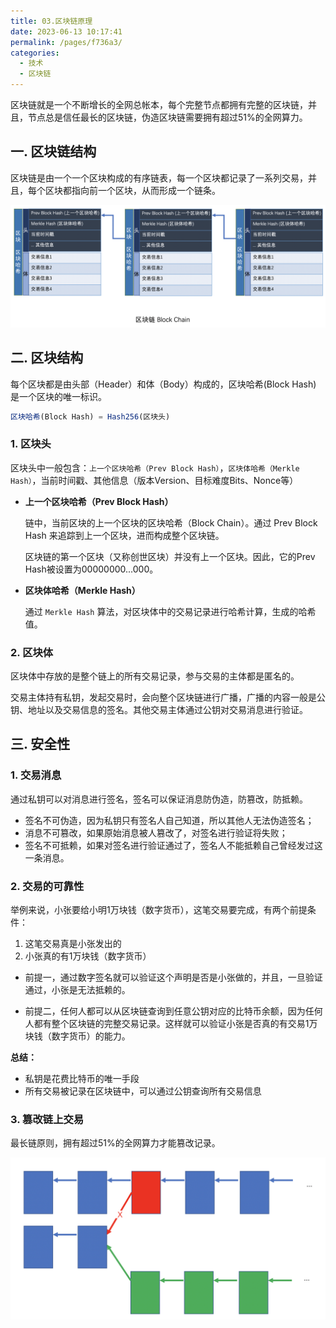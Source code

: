 ```yaml
---
title: 03.区块链原理
date: 2023-06-13 10:17:41
permalink: /pages/f736a3/
categories:
  - 技术
  - 区块链
---
```


区块链就是一个不断增长的全网总帐本，每个完整节点都拥有完整的区块链，并且，节点总是信任最长的区块链，伪造区块链需要拥有超过51%的全网算力。

## 一. 区块链结构

区块链是由一个一个区块构成的有序链表，每一个区块都记录了一系列交易，并且，每个区块都指向前一个区块，从而形成一个链条。

![block-chain](./images/block-chain.png)

## 二. 区块结构

每个区块都是由头部（Header）和体（Body）构成的，区块哈希(Block Hash) 是一个区块的唯一标识。

``` js
区块哈希(Block Hash) = Hash256(区块头)
```

### 1. 区块头

区块头中一般包含：`上一个区块哈希（Prev Block Hash）`，`区块体哈希（Merkle Hash）`，当前时间戳、其他信息（版本Version、目标难度Bits、Nonce等）

- **上一个区块哈希（Prev Block Hash）**

  链中，当前区块的上一个区块的区块哈希（Block Chain）。通过 Prev Block Hash 来追踪到上一个区块，进而构成整个区块链。

  区块链的第一个区块（又称创世区块）并没有上一个区块。因此，它的Prev Hash被设置为00000000...000。 

- **区块体哈希（Merkle Hash）**
  
  通过 `Merkle Hash` 算法，对区块体中的交易记录进行哈希计算，生成的哈希值。

### 2. 区块体

区块体中存放的是整个链上的所有交易记录，参与交易的主体都是匿名的。

交易主体持有私钥，发起交易时，会向整个区块链进行广播，广播的内容一般是公钥、地址以及交易信息的签名。其他交易主体通过公钥对交易消息进行验证。


## 三. 安全性

### 1. 交易消息

通过私钥可以对消息进行签名，签名可以保证消息防伪造，防篡改，防抵赖。

- 签名不可伪造，因为私钥只有签名人自己知道，所以其他人无法伪造签名；
- 消息不可篡改，如果原始消息被人篡改了，对签名进行验证将失败；
- 签名不可抵赖，如果对签名进行验证通过了，签名人不能抵赖自己曾经发过这一条消息。

### 2. 交易的可靠性

举例来说，小张要给小明1万块钱（数字货币），这笔交易要完成，有两个前提条件：

1. 这笔交易真是小张发出的
2. 小张真的有1万块钱（数字货币）

- 前提一，通过数字签名就可以验证这个声明是否是小张做的，并且，一旦验证通过，小张是无法抵赖的。

- 前提二，任何人都可以从区块链查询到任意公钥对应的比特币余额，因为任何人都有整个区块链的完整交易记录。这样就可以验证小张是否真的有交易1万块钱（数字货币）的能力。

**总结：**
- 私钥是花费比特币的唯一手段
- 所有交易被记录在区块链中，可以通过公钥查询所有交易信息

### 3. 篡改链上交易

最长链原则，拥有超过51%的全网算力才能篡改记录。

![tamper](./images/tamper.png)